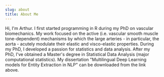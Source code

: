 ```yaml
---
slug: about
title: About Me
---
```


Hi, I'm Arthur. I first started programming in R during my PhD on vascular biomechanics. My work focused on the active (i.e. vascular smooth muscle tone-dependent) mechanisms by which the large arteries - in particular, the aorta - acutely modulate their elastic and visco-elastic properties. During my PhD, I developed a passion for statistics and data analysis. After my PhD, I've obtained a Master's degree in Statistical Data Analysis (major computational statistics). My dissertation "Multilingual Deep Learning models for Entity Extraction in NLP" can be downloaded from the link above.
